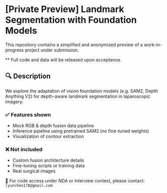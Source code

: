 # [Private Preview] Landmark Segmentation with Foundation Models

This repository contains a simplified and anonymized preview of a work-in-progress project under submission.

** Full code and data will be released upon acceptance.

## 🔍 Description
We explore the adaptation of vision foundation models (e.g. SAM2, Depth Anything V2) for depth-aware landmark segmentation in laparoscopic imagery.

### ✅ Features shown
- Mock RGB & depth fusion data pipeline
- Inference pipeline using pretrained SAM2 (no fine-tuned weights)
- Visualization of contour extraction

### ❌ Not included
- Custom fusion architecture details
- Fine-tuning scripts or training data
- Real surgical images

📩 For code access under NDA or interview context, please contact: `lyunchen178@gmail.com`

